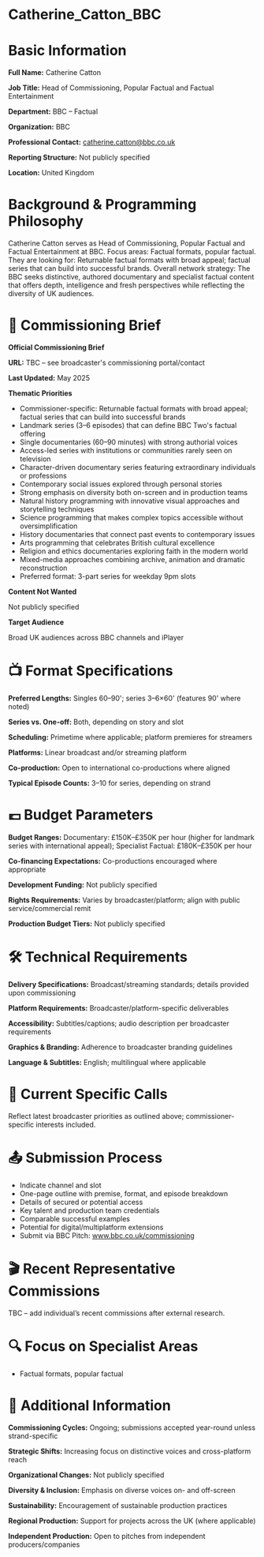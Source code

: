 # Catherine_Catton_BBC

# Basic Information

**Full Name:** Catherine Catton

**Job Title:** Head of Commissioning, Popular Factual and Factual Entertainment

**Department:** BBC – Factual

**Organization:** BBC

**Professional Contact:** catherine.catton@bbc.co.uk

**Reporting Structure:** Not publicly specified

**Location:** United Kingdom

# Background & Programming Philosophy

Catherine Catton serves as Head of Commissioning, Popular Factual and Factual Entertainment at BBC. Focus areas: Factual formats, popular factual. They are looking for: Returnable factual formats with broad appeal; factual series that can build into successful brands. Overall network strategy: The BBC seeks distinctive, authored documentary and specialist factual content that offers depth, intelligence and fresh perspectives while reflecting the diversity of UK audiences.

# 📄 Commissioning Brief

**Official Commissioning Brief**

**URL:** TBC – see broadcaster's commissioning portal/contact

**Last Updated:** May 2025

**Thematic Priorities**

- Commissioner-specific: Returnable factual formats with broad appeal; factual series that can build into successful brands
- Landmark series (3–6 episodes) that can define BBC Two's factual offering
- Single documentaries (60–90 minutes) with strong authorial voices
- Access-led series with institutions or communities rarely seen on television
- Character-driven documentary series featuring extraordinary individuals or professions
- Contemporary social issues explored through personal stories
- Strong emphasis on diversity both on-screen and in production teams
- Natural history programming with innovative visual approaches and storytelling techniques
- Science programming that makes complex topics accessible without oversimplification
- History documentaries that connect past events to contemporary issues
- Arts programming that celebrates British cultural excellence
- Religion and ethics documentaries exploring faith in the modern world
- Mixed-media approaches combining archive, animation and dramatic reconstruction
- Preferred format: 3-part series for weekday 9pm slots

**Content Not Wanted**

Not publicly specified

**Target Audience**

Broad UK audiences across BBC channels and iPlayer

# 📺 Format Specifications

**Preferred Lengths:** Singles 60–90'; series 3–6×60' (features 90' where noted)

**Series vs. One-off:** Both, depending on story and slot

**Scheduling:** Primetime where applicable; platform premieres for streamers

**Platforms:** Linear broadcast and/or streaming platform

**Co-production:** Open to international co-productions where aligned

**Typical Episode Counts:** 3–10 for series, depending on strand

# 💷 Budget Parameters

**Budget Ranges:** Documentary: £150K–£350K per hour (higher for landmark series with international appeal); Specialist Factual: £180K–£350K per hour

**Co-financing Expectations:** Co-productions encouraged where appropriate

**Development Funding:** Not publicly specified

**Rights Requirements:** Varies by broadcaster/platform; align with public service/commercial remit

**Production Budget Tiers:** Not publicly specified

# 🛠️ Technical Requirements

**Delivery Specifications:** Broadcast/streaming standards; details provided upon commissioning

**Platform Requirements:** Broadcaster/platform-specific deliverables

**Accessibility:** Subtitles/captions; audio description per broadcaster requirements

**Graphics & Branding:** Adherence to broadcaster branding guidelines

**Language & Subtitles:** English; multilingual where applicable

# 📢 Current Specific Calls

Reflect latest broadcaster priorities as outlined above; commissioner-specific interests included.

# 📤 Submission Process

- Indicate channel and slot
- One-page outline with premise, format, and episode breakdown
- Details of secured or potential access
- Key talent and production team credentials
- Comparable successful examples
- Potential for digital/multiplatform extensions
- Submit via BBC Pitch: www.bbc.co.uk/commissioning

# 🎬 Recent Representative Commissions

TBC – add individual’s recent commissions after external research.

# 🔍 Focus on Specialist Areas

- Factual formats, popular factual

# 📅 Additional Information

**Commissioning Cycles:** Ongoing; submissions accepted year-round unless strand-specific

**Strategic Shifts:** Increasing focus on distinctive voices and cross-platform reach

**Organizational Changes:** Not publicly specified

**Diversity & Inclusion:** Emphasis on diverse voices on- and off-screen

**Sustainability:** Encouragement of sustainable production practices

**Regional Production:** Support for projects across the UK (where applicable)

**Independent Production:** Open to pitches from independent producers/companies